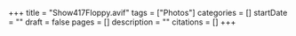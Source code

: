 +++
title = "Show417Floppy.avif"
tags = ["Photos"]
categories = []
startDate = ""
draft = false
pages = []
description = ""
citations = []
+++

